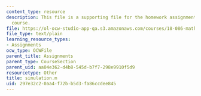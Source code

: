 ```yaml
---
content_type: resource
description: This file is a supporting file for the homework assignment 2 for the
  course.
file: https://ol-ocw-studio-app-qa.s3.amazonaws.com/courses/18-086-mathematical-methods-for-engineers-ii-spring-2006/297e32c20aa4f72bb5d3fa86ccdee845_simulation.m
file_type: text/plain
learning_resource_types:
- Assignments
ocw_type: OCWFile
parent_title: Assignments
parent_type: CourseSection
parent_uid: aa04e362-d4b8-545d-b7f7-298e9910f5d9
resourcetype: Other
title: simulation.m
uid: 297e32c2-0aa4-f72b-b5d3-fa86ccdee845
---
```

